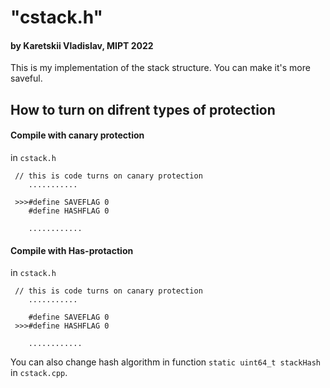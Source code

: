 # "cstack.h"
#### by Karetskii Vladislav, MIPT 2022

This is my implementation of the stack structure.
You can make it's more saveful.

## How to turn on difrent types of protection

#### Compile with canary protection

in ```cstack.h```
~~~~
 // this is code turns on canary protection
    ...........

 >>>#define SAVEFLAG 0
    #define HASHFLAG 0

    ............
~~~~

#### Compile with Has-protaction

in ```cstack.h```
~~~~
 // this is code turns on canary protection
    ...........

    #define SAVEFLAG 0
 >>>#define HASHFLAG 0

    ............
~~~~

You can also change hash algorithm in function ```static uint64_t stackHash``` in ```cstack.cpp```.